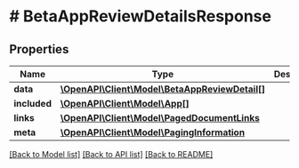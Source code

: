 # # BetaAppReviewDetailsResponse

## Properties

Name | Type | Description | Notes
------------ | ------------- | ------------- | -------------
**data** | [**\OpenAPI\Client\Model\BetaAppReviewDetail[]**](BetaAppReviewDetail.md) |  | 
**included** | [**\OpenAPI\Client\Model\App[]**](App.md) |  | [optional] 
**links** | [**\OpenAPI\Client\Model\PagedDocumentLinks**](PagedDocumentLinks.md) |  | 
**meta** | [**\OpenAPI\Client\Model\PagingInformation**](PagingInformation.md) |  | [optional] 

[[Back to Model list]](../../README.md#documentation-for-models) [[Back to API list]](../../README.md#documentation-for-api-endpoints) [[Back to README]](../../README.md)


